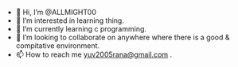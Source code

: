 - 👋 Hi, I’m @ALLMIGHT00
- 👀 I’m interested in learning thing.
- 🌱 I’m currently learning c programming.
- 💞️ I’m looking to collaborate on anywhere where there is a good & compitative environment.
- 📫 How to reach me yuv2005rana@gmail.com .

<!---
ALLMIGHT00/ALLMIGHT00 is a ✨ special ✨ repository because its `README.md` (this file) appears on your GitHub profile.
You can click the Preview link to take a look at your changes.
--->
